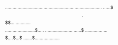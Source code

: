 ..............................................................................
..$...$.$$$.$$$$$.......$.....$...$.$$$$
...$.$..$.....$........$.$....$$..$.$..$
....$...$$....$.......$...$...$.$.$.$..$
....$...$.....$......$$$$$$$..$..$$.$..$
....$...$$$...$.....$.......$.$...$.$$$$